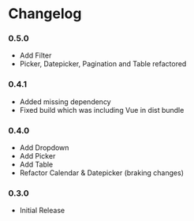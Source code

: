 # Changelog

### 0.5.0

 - Add Filter
 - Picker, Datepicker, Pagination and Table refactored

### 0.4.1

 - Added missing dependency
 - Fixed build which was including Vue in dist bundle

### 0.4.0

 - Add Dropdown
 - Add Picker
 - Add Table
 - Refactor Calendar & Datepicker (braking changes)

### 0.3.0

 - Initial Release

